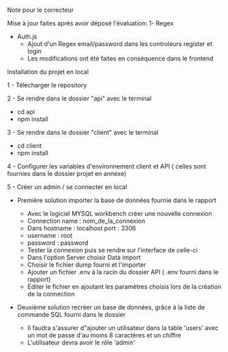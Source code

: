 Note pour le correcteur

Mise à jour faites après avoir déposé l'évaluation:
1- Regex
  - Auth.js
    - Ajout d'un Regex email/password dans les controleurs register et  login
    - Les modifications  ont été faites en conséquence dans le frontend


Installation du projet en local 

1 - Télecharger le repository

2 - Se rendre dans le dossier "api" avec le terminal
  - cd api
  - npm install

3 - Se rendre dans le dossier "client" avec le terminal
  - cd client
  - npm install

4 - Configurer les variables d'environnement client et API ( celles sont fournies dans le dossier projet en annexe)

5 - Créer un admin / se connecter en local
  - Première solution importer la base de données fournie dans le rapport 
    - Avec le logiciel MYSQL workbench créer une nouvelle connexion
    - Connection name : nom_de_la_connexion
    - Dans hostname : localhost port : 3306
    - username : root
    - password : password
    - Tester la connexion puis se rendre sur l'interface de celle-ci
    - Dans l'option Server choisir Data import
    - Choisir le fichier dump fourni et l'importer
    - Ajouter un fichier .env à la racin du dossier API ( .env fourni dans le rapport)
    - Editer le fichier en ajoutant les paramètres choisis lors de la création de la connection

   - Deuxième solution recréer un base de données, grâce à la liste de commande SQL fourni dans le dossier
     - Il faudra s'assurer d"ajouter un utilisateur dans la table 'users' avec un mot de passe d'au moins 8 caractères et un chiffre
     - L'utilisateur devra avoir le rôle 'admin'
